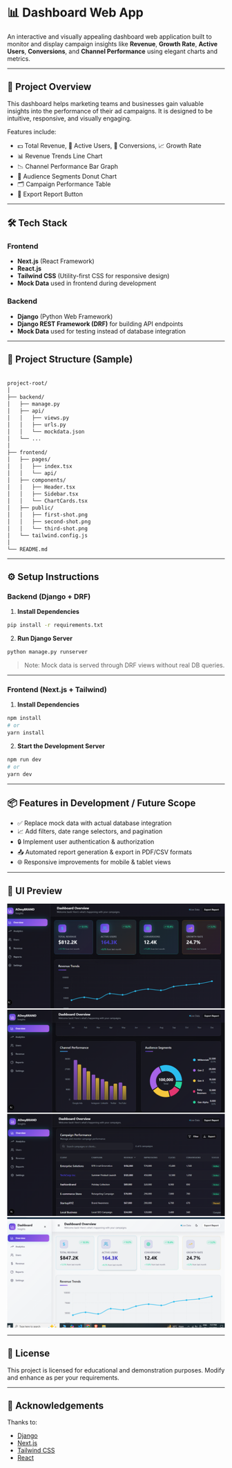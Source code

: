 # 📊 Dashboard Web App

An interactive and visually appealing dashboard web application built to monitor and display campaign insights like **Revenue**, **Growth Rate**, **Active Users**, **Conversions**, and **Channel Performance** using elegant charts and metrics.

---

## 🚀 Project Overview

This dashboard helps marketing teams and businesses gain valuable insights into the performance of their ad campaigns. It is designed to be intuitive, responsive, and visually engaging.

Features include:
- 💵 Total Revenue, 👥 Active Users, 🎯 Conversions, 📈 Growth Rate
- 📊 Revenue Trends Line Chart
- 📉 Channel Performance Bar Graph
- 🎯 Audience Segments Donut Chart
- 🗂️ Campaign Performance Table
- 📎 Export Report Button

---

## 🛠️ Tech Stack

### Frontend
- **Next.js** (React Framework)
- **React.js**
- **Tailwind CSS** (Utility-first CSS for responsive design)
- **Mock Data** used in frontend during development

### Backend
- **Django** (Python Web Framework)
- **Django REST Framework (DRF)** for building API endpoints
- **Mock Data** used for testing instead of database integration

---

## 📁 Project Structure (Sample)

```

project-root/
│
├── backend/
│   ├── manage.py
│   ├── api/
│   │   ├── views.py
│   │   ├── urls.py
│   │   └── mockdata.json
│   └── ...
│
├── frontend/
│   ├── pages/
│   │   ├── index.tsx
│   │   └── api/
│   ├── components/
│   │   ├── Header.tsx
│   │   ├── Sidebar.tsx
│   │   └── ChartCards.tsx
│   ├── public/
│   │   ├── first-shot.png
│   │   ├── second-shot.png
│   │   └── third-shot.png
│   └── tailwind.config.js
│
└── README.md

````

---

## ⚙️ Setup Instructions

### Backend (Django + DRF)

1. **Install Dependencies**  
```bash
pip install -r requirements.txt
````

2. **Run Django Server**

```bash
python manage.py runserver
```

> Note: Mock data is served through DRF views without real DB queries.

---

### Frontend (Next.js + Tailwind)

1. **Install Dependencies**

```bash
npm install
# or
yarn install
```

2. **Start the Development Server**

```bash
npm run dev
# or
yarn dev
```

---

## 📦 Features in Development / Future Scope

* ✅ Replace mock data with actual database integration
* 📈 Add filters, date range selectors, and pagination
* 🔒 Implement user authentication & authorization
* 📤 Automated report generation & export in PDF/CSV formats
* 🌐 Responsive improvements for mobile & tablet views

---

## 📸 UI Preview

![Dashboard Screenshot](dashboard_frontend/public/first-shot.png)
![Chart & Donut Screenshot](dashboard_frontend/public/second-shot.png)
![Campaign Table Screenshot](dashboard_frontend/public/third-shot.png)
![Dashboard Screenshot Theme light](dashboard_frontend/public/fourth-shot.png)

---

## 📃 License

This project is licensed for educational and demonstration purposes. Modify and enhance as per your requirements.

---

## 🤝 Acknowledgements

Thanks to:

* [Django](https://www.djangoproject.com/)
* [Next.js](https://nextjs.org/)
* [Tailwind CSS](https://tailwindcss.com/)
* [React](https://reactjs.org/)
